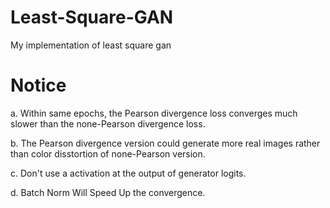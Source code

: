 # Least-Square-GAN
My implementation of least square gan

# Notice

a. Within same epochs, the Pearson divergence loss converges much slower than the none-Pearson divergence loss.

b. The Pearson divergence version could generate more real images rather than color disstortion of none-Pearson version.

c. Don't use a activation at the output of generator logits.

d. Batch Norm Will Speed Up the convergence.
